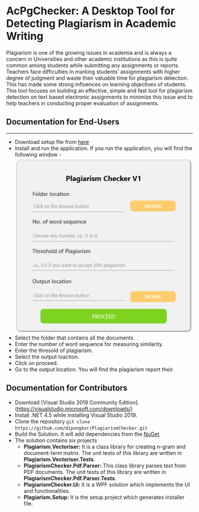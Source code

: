 # AcPgChecker:  A Desktop Tool for Detecting Plagiarism in Academic Writing
Plagiarism is one of the growing issues in academia and is always a concern in Universities and other academic institutions as this is quite common among students while submitting any assignments or reports. Teachers face difficulties in marking students’ assignments with higher degree of judgment and waste their valuable time for plagiarism detection. This has made some strong influences on learning objectives of students. This tool focuses on building an effective, simple and fast tool for plagiarism detection on text based electronic assignments to minimize this issue and to help teachers in conducting proper evaluation of assignments.

## Documentation for End-Users
---------------------------
* Download setup file from [here](https://github.com/dipongkor/PlagiarismChecker/releases/download/v1.0/PlagiarismChecker.Setup.msi)
* Install and run the application. If you run the application, you will find the following window -
![](Paper/images/plagiarism_checker.PNG)
* Select the folder that contains all the documents.
* Enter the number of word sequence for measuring similarity.
* Enter the thresold of plagiarism.
* Select the output loaction.
* Click on proceed.
* Go to the output location. You will find the plagiarism report their.

## Documentation for Contributors
* Download [Visual Studio 2019 Community Edition].(https://visualstudio.microsoft.com/downloads/)
* Install .NET 4.5 while installing Visual Studio 2019.
* Clone the repository `git clone https://github.com/dipongkor/PlagiarismChecker.git`
* Build the Solution. It will add dependencies from the [NuGet](https://www.nuget.org)
* The solution contains six projects
  - **Plagiarism.Vectoriser:** It is a class library for creating n-gram and document-term matrix. The unit tests of this library are written in **Plagiarism.Vectoriser.Tests**.
  - **PlagiarismChecker.Pdf.Parser:** This class library parses text from PDF documents. The unit tests of this library are written in **PlagiarismChecker.Pdf.Parser.Tests**.
  - **PlagiarismChecker.Ui:** It is a WPF solution which implements the UI and functionalities.
  - **Plagiarism.Setup:** It is the setup project which generates installer file.